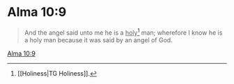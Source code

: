 # Alma 10:9

> And the angel said unto me he is a <u>holy</u>[^a] man; wherefore I know he is a holy man because it was said by an angel of God.

[Alma 10:9](https://www.churchofjesuschrist.org/study/scriptures/bofm/alma/10?lang=eng&id=p9#p9)


[^a]: [[Holiness|TG Holiness]].  
